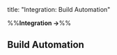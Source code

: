 <frontmatter>
title: "Integration: Build Automation"
</frontmatter>

<link rel="stylesheet" href="{{baseUrl}}/css/textbook.css">

<div class="website-content">

%%**Integration →**%%

## Build Automation

<div id="main">

<include src="what/embed.md" />
<include src="continuousIntegrationDeployment/embed.md" />

</div>

</div>
